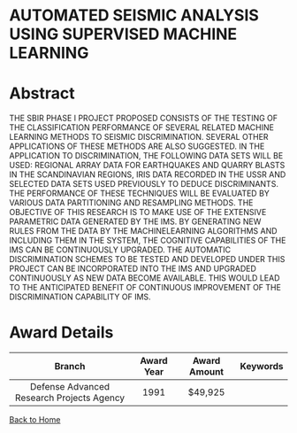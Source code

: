 
AUTOMATED SEISMIC ANALYSIS USING SUPERVISED MACHINE LEARNING
============================================================

# Abstract


THE SBIR PHASE I PROJECT PROPOSED CONSISTS OF THE TESTING OF THE CLASSIFICATION PERFORMANCE OF SEVERAL RELATED MACHINE LEARNING METHODS TO SEISMIC DISCRIMINATION. SEVERAL OTHER APPLICATIONS OF THESE METHODS ARE ALSO SUGGESTED. IN THE APPLICATION TO DISCRIMINATION, THE FOLLOWING DATA SETS WILL BE USED: REGIONAL ARRAY DATA FOR EARTHQUAKES AND QUARRY BLASTS IN THE SCANDINAVIAN REGIONS, IRIS DATA RECORDED IN THE USSR AND SELECTED DATA SETS USED PREVIOUSLY TO DEDUCE DISCRIMINANTS. THE PERFORMANCE OF THESE TECHNIQUES WILL BE EVALUATED BY VARIOUS DATA PARTITIONING AND RESAMPLING METHODS. THE OBJECTIVE OF THIS RESEARCH IS TO MAKE USE OF THE EXTENSIVE PARAMETRIC DATA GENERATED BY THE IMS. BY GENERATING NEW RULES FROM THE DATA BY THE MACHINELEARNING ALGORITHMS AND INCLUDING THEM IN THE SYSTEM, THE COGNITIVE CAPABILITIES OF THE IMS CAN BE CONTINUOUSLY UPGRADED. THE AUTOMATIC DISCRIMINATION SCHEMES TO BE TESTED AND DEVELOPED UNDER THIS PROJECT CAN BE INCORPORATED INTO THE IMS AND UPGRADED CONTINUOUSLY AS NEW DATA BECOME AVAILABLE. THIS WOULD LEAD TO THE ANTICIPATED BENEFIT OF CONTINUOUS IMPROVEMENT OF THE DISCRIMINATION CAPABILITY OF IMS.  

# Award Details

|Branch|Award Year|Award Amount|Keywords|
| :---: | :---: | :---: | :---: |
|Defense Advanced Research Projects Agency|1991|$49,925||
  
  


[Back to Home](https://github.com/chrischow/dod_sbir_awards/Reports/JT/#197)